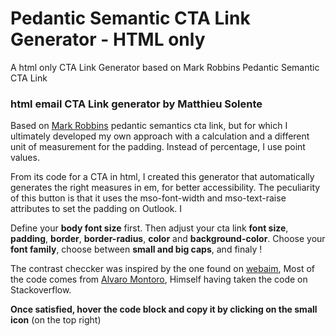 # Pedantic Semantic CTA Link Generator - HTML only
A html only CTA Link Generator based on Mark Robbins Pedantic Semantic CTA Link

### html email CTA Link generator by Matthieu Solente


Based on [Mark Robbins](https://www.goodemailcode.com/email-code/link-button) pedantic semantics cta link, but for which I ultimately developed my own approach with a calculation and a different unit of measurement for the padding. Instead of percentage, I use point values.


From its code for a CTA in html, I created this generator that automatically generates the right measures in em, for better accessibility. The peculiarity of this button is that it uses the mso-font-width and mso-text-raise attributes to set the padding on Outlook. I

Define your **body font size** first. Then adjust your cta link **font size**, **padding**, **border**, **border-radius**, **color** and **background-color**. Choose your **font family**, choose between **small and big caps**, and finaly ! 

The contrast checcker was inspired by the one found on [webaim](https://webaim.org/resources/contrastchecker/), Most of the code comes from [Alvaro Montoro](https://dev.to/alvaromontoro/building-your-own-color-contrast-checker-4j7o), Himself having taken the code on Stackoverflow.

**Once satisfied, hover the code block and copy it by clicking on the small icon** (on the top right)
